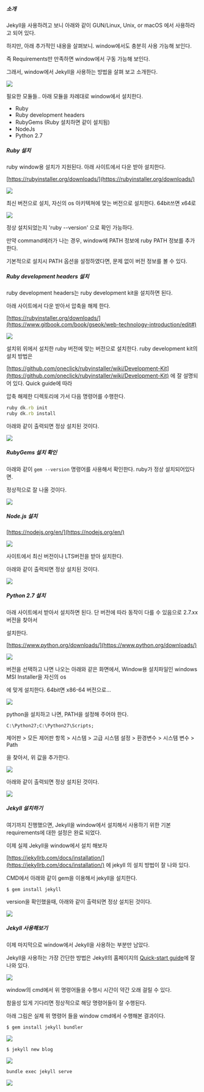 ##### 소개

Jekyll을 사용하려고 보니 아래와 같이 GUN/Linux, Unix, or macOS 에서 사용하라고 되어 있다.

하지만, 아래 추가적인 내용을 살펴보니. window에서도 충분히 사용 가능해 보인다.

즉 Requirements만 만족하면 window에서 구동 가능해 보인다.

그래서, window에서 Jekyll을 사용하는 방법을 살펴 보고 소개한다.

![](/assets/jekyll-requirements.png)

필요한 모듈들.. 아래 모듈을 차례대로 window에서 설치한다.

* Ruby
* Ruby development headers
* RubyGems \(Ruby 설치하면 같이 설치됨\)
* NodeJs
* Python 2.7

##### Ruby 설치

ruby window용 설치가 지원된다. 아래 사이트에서 다운 받아 설치한다.

[https://rubyinstaller.org/downloads/](https://rubyinstaller.org/downloads/)

![](/assets/window-ruby-install.png)

최신 버전으로 설치, 자신의 os 아키텍쳐에 맞는 버전으로 설치한다. 64bit쓰면 x64로

![](/assets/ruby-check.png)

정상 설치되었는지 'ruby --version' 으로 확인 가능하다.

만약 command에러가 나는 경우, window에 PATH 정보에 ruby PATH 정보를 추가한다.

기본적으로 설치시 PATH 옵션을 설정하였다면, 문제 없이 버전 정보를 볼 수 있다.

##### Ruby development headers 설치

ruby development headers는 ruby development kit을 설치하면 된다.

아래 사이트에서 다운 받아서 압축을 해제 한다.

[https://rubyinstaller.org/downloads/](https://www.gitbook.com/book/gseok/web-technology-introduction/edit#)

![](/assets/ruby-dev-kit-install.png)

설치위 위에서 설치한 ruby 버전에 맞는 버전으로 설치한다. ruby development kit의 설치 방법은

[https://github.com/oneclick/rubyinstaller/wiki/Development-Kit](https://github.com/oneclick/rubyinstaller/wiki/Development-Kit) 에 잘 설명되어 있다. Quick guide에 따라

압축 해제한 디렉토리에 가서 다음 명령어를 수행한다.

```ruby
ruby dk.rb init
ruby dk.rb install
```

아래와 같이 출력되면 정상 설치된 것이다.

![](/assets/ruby-dev-kit-install-success.png)

##### RubyGems 설치 확인

아래와 같이 `gem --version`  명령어를 사용해서 확인한다. ruby가 정상 설치되어있다면.

정상적으로 잘 나올 것이다.

![](/assets/rubyGems-check.png)

##### Node.js 설치

[https://nodejs.org/en/](https://nodejs.org/en/)

![](/assets/node.js-install.png)

사이트에서 최신 버전이나 LTS버전을 받아 설치한다.

아래와 같이 출력되면 정상 설치된 것이다.

![](/assets/node-js-install-check.png)

##### Python 2.7 설치

아래 사이트에서 받아서 설치하면 된다. 단 버전에 따라 동작이 다를 수 있음으로 2.7.xx 버전을 찾아서

설치한다.

[https://www.python.org/downloads/](https://www.python.org/downloads/)

![](/assets/python-install.png)

버전을 선택하고 나면 나오는 아래와 같은 화면에서, Window용 설치파일인 windows MSI Installer을 자신의 os

에 맞게 설치한다. 64bit면 x86-64 버전으로...

![](/assets/python-version-files.png)

python을 설치하고 나면, PATH을 설정해 주어야 한다.

```
C:\Python27;C:\Python27\Scripts;
```

제어판 &gt; 모든 제어판 항목 &gt; 시스템 &gt; 고급 시스템 설정 &gt; 환경변수 &gt; 시스템 변수 &gt; Path

을 찾아서, 위 값을 추가한다.

![](/assets/window-env-setting.png)

아래와 같이 출력되면 정상 설치된 것이다.

![](/assets/python-check.png)



##### Jekyll 설치하기

여기까지 진행했으면, Jekyll을 window에서 설치해서 사용하기 위한 기본 requirements에 대한 설정은 완료 되었다.

이제 실제 Jekyll을 window에서 설치 해보자

[https://jekyllrb.com/docs/installation/](https://jekyllrb.com/docs/installation/) 에 jekyll 의 설치 방법이 잘 나와 있다.

CMD에서 아래와 같이 gem을 이용해서 jekyll을 설치한다.

```
$ gem install jekyll
```

version을 확인했을때, 아래와 같이 출력되면 정상 설치된 것이다.

![](/assets/jeklly-check.png)



##### Jekyll 사용해보기

이제 마지막으로 window에서 Jekyll을 사용하는 부분만 남았다.

Jekyll을 사용하는 가장 간단한 방법은 Jekyll의 홈페이지의 [Quick-start guide](https://jekyllrb.com/docs/quickstart/)에 잘 나와 있다.

![](/assets/jekyll-start.png)

window의 cmd에서 위 명령어들을 수행시 시간이 약간 오래 걸릴 수 있다.

참을성 있게 기다리면 정상적으로 해당 명령어들이 잘 수행된다.



아래 그림은 실제 위 명령어 들을 window cmd에서 수행해본 결과이다.

```
$ gem install jekyll bundler
```

![](/assets/jekyll-bundler-install.png)

```
$ jekyll new blog
```

![](/assets/jekyll-new-blog.png)

```
bundle exec jekyll serve
```

![](/assets/jekyll-bundle-start.png)




















